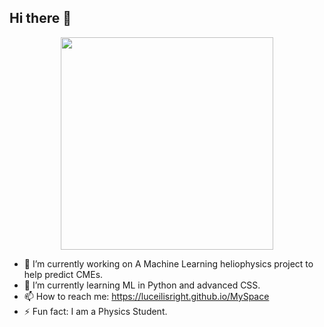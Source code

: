 ## Hi there 👋

<div align="center">
  <img src = "https://github.com/user-attachments/assets/228403b0-e552-4cdd-a072-a16c343a33e3" width="340">
</div>

- 🔭 I’m currently working on A Machine Learning heliophysics project to help predict CMEs.
- 🌱 I’m currently learning ML in Python and advanced CSS.
- 📫 How to reach me: https://luceilisright.github.io/MySpace
- ⚡ Fun fact: I am a Physics Student.
